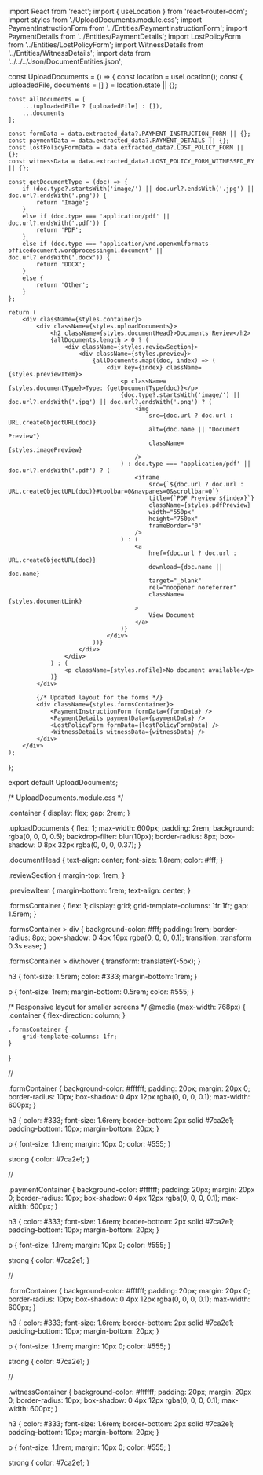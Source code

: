 import React from 'react';
import { useLocation } from 'react-router-dom';
import styles from './UploadDocuments.module.css';
import PaymentInstructionForm from '../Entities/PaymentInstructionForm';
import PaymentDetails from '../Entities/PaymentDetails';
import LostPolicyForm from '../Entities/LostPolicyForm';
import WitnessDetails from '../Entities/WitnessDetails';
import data from '../../../Json/DocumentEntities.json';

const UploadDocuments = () => {
    const location = useLocation();
    const { uploadedFile, documents = [] } = location.state || {};

    const allDocuments = [
        ...(uploadedFile ? [uploadedFile] : []),
        ...documents
    ];

    const formData = data.extracted_data?.PAYMENT_INSTRUCTION_FORM || {};
    const paymentData = data.extracted_data?.PAYMENT_DETAILS || {};
    const lostPolicyFormData = data.extracted_data?.LOST_POLICY_FORM || {};
    const witnessData = data.extracted_data?.LOST_POLICY_FORM_WITNESSED_BY || {};

    const getDocumentType = (doc) => {
        if (doc.type?.startsWith('image/') || doc.url?.endsWith('.jpg') || doc.url?.endsWith('.png')) {
            return 'Image';
        }
        else if (doc.type === 'application/pdf' || doc.url?.endsWith('.pdf')) {
            return 'PDF';
        }
        else if (doc.type === 'application/vnd.openxmlformats-officedocument.wordprocessingml.document' || doc.url?.endsWith('.docx')) {
            return 'DOCX';
        }
        else {
            return 'Other';
        }
    };

    return (
        <div className={styles.container}>
            <div className={styles.uploadDocuments}>
                <h2 className={styles.documentHead}>Documents Review</h2>
                {allDocuments.length > 0 ? (
                    <div className={styles.reviewSection}>
                        <div className={styles.preview}>
                            {allDocuments.map((doc, index) => (
                                <div key={index} className={styles.previewItem}>
                                    <p className={styles.documentType}>Type: {getDocumentType(doc)}</p>
                                    {doc.type?.startsWith('image/') || doc.url?.endsWith('.jpg') || doc.url?.endsWith('.png') ? (
                                        <img
                                            src={doc.url ? doc.url : URL.createObjectURL(doc)}
                                            alt={doc.name || "Document Preview"}
                                            className={styles.imagePreview}
                                        />
                                    ) : doc.type === 'application/pdf' || doc.url?.endsWith('.pdf') ? (
                                        <iframe
                                            src={`${doc.url ? doc.url : URL.createObjectURL(doc)}#toolbar=0&navpanes=0&scrollbar=0`}
                                            title={`PDF Preview ${index}`}
                                            className={styles.pdfPreview}
                                            width="550px"
                                            height="750px"
                                            frameBorder="0"
                                        />
                                    ) : (
                                        <a
                                            href={doc.url ? doc.url : URL.createObjectURL(doc)}
                                            download={doc.name || doc.name}
                                            target="_blank"
                                            rel="noopener noreferrer"
                                            className={styles.documentLink}
                                        >
                                            View Document
                                        </a>
                                    )}
                                </div>
                            ))}
                        </div>
                    </div>
                ) : (
                    <p className={styles.noFile}>No document available</p>
                )}
            </div>

            {/* Updated layout for the forms */}
            <div className={styles.formsContainer}>
                <PaymentInstructionForm formData={formData} />
                <PaymentDetails paymentData={paymentData} />
                <LostPolicyForm formData={lostPolicyFormData} />
                <WitnessDetails witnessData={witnessData} />
            </div>
        </div>
    );
};

export default UploadDocuments;


/* UploadDocuments.module.css */

.container {
    display: flex;
    gap: 2rem;
}

.uploadDocuments {
    flex: 1;
    max-width: 600px;
    padding: 2rem;
    background: rgba(0, 0, 0, 0.5);
    backdrop-filter: blur(10px);
    border-radius: 8px;
    box-shadow: 0 8px 32px rgba(0, 0, 0, 0.37);
}

.documentHead {
    text-align: center;
    font-size: 1.8rem;
    color: #fff;
}

.reviewSection {
    margin-top: 1rem;
}

.previewItem {
    margin-bottom: 1rem;
    text-align: center;
}

.formsContainer {
    flex: 1;
    display: grid;
    grid-template-columns: 1fr 1fr;
    gap: 1.5rem;
}

.formsContainer > div {
    background-color: #fff;
    padding: 1rem;
    border-radius: 8px;
    box-shadow: 0 4px 16px rgba(0, 0, 0, 0.1);
    transition: transform 0.3s ease;
}

.formsContainer > div:hover {
    transform: translateY(-5px);
}

h3 {
    font-size: 1.5rem;
    color: #333;
    margin-bottom: 1rem;
}

p {
    font-size: 1rem;
    margin-bottom: 0.5rem;
    color: #555;
}

/* Responsive layout for smaller screens */
@media (max-width: 768px) {
    .container {
        flex-direction: column;
    }

    .formsContainer {
        grid-template-columns: 1fr;
    }
}





//

.formContainer {
    background-color: #ffffff;
    padding: 20px;
    margin: 20px 0;
    border-radius: 10px;
    box-shadow: 0 4px 12px rgba(0, 0, 0, 0.1);
    max-width: 600px;
}

h3 {
    color: #333;
    font-size: 1.6rem;
    border-bottom: 2px solid #7ca2e1;
    padding-bottom: 10px;
    margin-bottom: 20px;
}

p {
    font-size: 1.1rem;
    margin: 10px 0;
    color: #555;
}

strong {
    color: #7ca2e1;
}


//


.paymentContainer {
    background-color: #ffffff;
    padding: 20px;
    margin: 20px 0;
    border-radius: 10px;
    box-shadow: 0 4px 12px rgba(0, 0, 0, 0.1);
    max-width: 600px;
}

h3 {
    color: #333;
    font-size: 1.6rem;
    border-bottom: 2px solid #7ca2e1;
    padding-bottom: 10px;
    margin-bottom: 20px;
}

p {
    font-size: 1.1rem;
    margin: 10px 0;
    color: #555;
}

strong {
    color: #7ca2e1;
}


//

.formContainer {
    background-color: #ffffff;
    padding: 20px;
    margin: 20px 0;
    border-radius: 10px;
    box-shadow: 0 4px 12px rgba(0, 0, 0, 0.1);
    max-width: 600px;
}

h3 {
    color: #333;
    font-size: 1.6rem;
    border-bottom: 2px solid #7ca2e1;
    padding-bottom: 10px;
    margin-bottom: 20px;
}

p {
    font-size: 1.1rem;
    margin: 10px 0;
    color: #555;
}

strong {
    color: #7ca2e1;
}


//


.witnessContainer {
    background-color: #ffffff;
    padding: 20px;
    margin: 20px 0;
    border-radius: 10px;
    box-shadow: 0 4px 12px rgba(0, 0, 0, 0.1);
    max-width: 600px;
}

h3 {
    color: #333;
    font-size: 1.6rem;
    border-bottom: 2px solid #7ca2e1;
    padding-bottom: 10px;
    margin-bottom: 20px;
}

p {
    font-size: 1.1rem;
    margin: 10px 0;
    color: #555;
}

strong {
    color: #7ca2e1;
}
